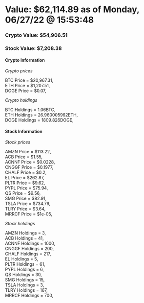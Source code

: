 # Value: $62,114.89 as of Monday, 06/27/22 @ 15:53:48 

### Crypto Value: $54,906.51

### Stock Value: $7,208.38

#### Crypto Information 
*Crypto prices* 

BTC Price = $20,967.31,  
ETH Price = $1,207.51,  
DOGE Price = $0.07,  


*Crypto holdings* 

BTC Holdings = 1.06BTC,  
ETH Holdings = 26.960005962ETH,  
DOGE Holdings = 1809.826DOGE,  


#### Stock Information 

*Stock prices* 

AMZN Price = $113.22,  
ACB Price = $1.55,  
ACNNF Price = $0.0228,  
CNGGF Price = $0.1977,  
CHALF Price = $0.2,  
EL Price = $262.87,  
PLTR Price = $9.62,  
PYPL Price = $75.94,  
QS Price = $9.56,  
SMG Price = $82.91,  
TSLA Price = $734.76,  
TLRY Price = $3.64,  
MRRCF Price = $1e-05,  


*Stock holdings* 

AMZN Holdings = 3,  
ACB Holdings = 41,  
ACNNF Holdings = 1000,  
CNGGF Holdings = 200,  
CHALF Holdings = 217,  
EL Holdings = 5,  
PLTR Holdings = 61,  
PYPL Holdings = 6,  
QS Holdings = 30,  
SMG Holdings = 15,  
TSLA Holdings = 3,  
TLRY Holdings = 167,  
MRRCF Holdings = 700,  



